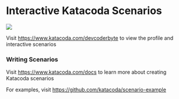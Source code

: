 # Interactive Katacoda Scenarios

[![](http://shields.katacoda.com/katacoda/devcoderbyte/count.svg)](https://www.katacoda.com/devcoderbyte "Get your profile on Katacoda.com")

Visit https://www.katacoda.com/devcoderbyte to view the profile and interactive scenarios

### Writing Scenarios
Visit https://www.katacoda.com/docs to learn more about creating Katacoda scenarios

For examples, visit https://github.com/katacoda/scenario-example
